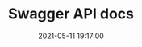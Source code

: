 ---
title: Swagger API docs
permalink: api
description: Swagger API Docs
date: '2021-05-11 19:17:00'
template: swagger.hbs
visible: false
hidden: false
---